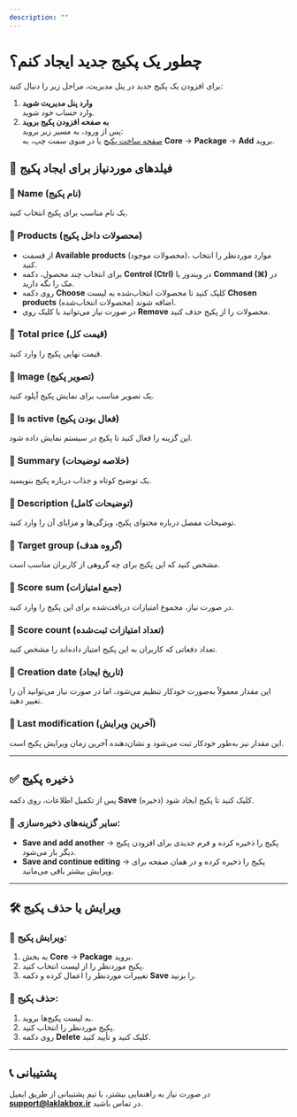 ```yaml
---
description: ""
---
```


# چطور یک پکیج جدید ایجاد کنم؟

برای افزودن یک پکیج جدید در پنل مدیریت، مراحل زیر را دنبال کنید:

1. **وارد پنل مدیریت شوید**  
   وارد حساب خود شوید.
2. **به صفحه افزودن پکیج بروید**  
   پس از ورود، به مسیر زیر بروید:  
   [صقحه ساخت پکیج](https://api.laklakbox.ir/admin/core/package/add/)
   یا در منوی سمت چپ، به **Core** → **Package** → **Add** بروید.

## 📝 فیلدهای موردنیاز برای ایجاد پکیج

### 🔹 **Name (نام پکیج)**

یک نام مناسب برای پکیج انتخاب کنید.

### 🔹 **Products (محصولات داخل پکیج)**

- از قسمت **Available products** (محصولات موجود)، موارد موردنظر را انتخاب کنید.
- برای انتخاب چند محصول، دکمه **Control (Ctrl)** در ویندوز یا **Command (⌘)** در مک را نگه دارید.
- روی دکمه **Choose** کلیک کنید تا محصولات انتخاب‌شده به لیست **Chosen products** (محصولات انتخاب‌شده) اضافه شوند.
- در صورت نیاز می‌توانید با کلیک روی **Remove** محصولات را از پکیج حذف کنید.

### 🔹 **Total price (قیمت کل)**

قیمت نهایی پکیج را وارد کنید.

### 🔹 **Image (تصویر پکیج)**

یک تصویر مناسب برای نمایش پکیج آپلود کنید.

### 🔹 **Is active (فعال بودن پکیج)**

این گزینه را فعال کنید تا پکیج در سیستم نمایش داده شود.

### 🔹 **Summary (خلاصه توضیحات)**

یک توضیح کوتاه و جذاب درباره پکیج بنویسید.

### 🔹 **Description (توضیحات کامل)**

توضیحات مفصل درباره محتوای پکیج، ویژگی‌ها و مزایای آن را وارد کنید.

### 🔹 **Target group (گروه هدف)**

مشخص کنید که این پکیج برای چه گروهی از کاربران مناسب است.

### 🔹 **Score sum (جمع امتیازات)**

در صورت نیاز، مجموع امتیازات دریافت‌شده برای این پکیج را وارد کنید.

### 🔹 **Score count (تعداد امتیازات ثبت‌شده)**

تعداد دفعاتی که کاربران به این پکیج امتیاز داده‌اند را مشخص کنید.

### 🔹 **Creation date (تاریخ ایجاد)**

این مقدار معمولاً به‌صورت خودکار تنظیم می‌شود، اما در صورت نیاز می‌توانید آن را تغییر دهید.

### 🔹 **Last modification (آخرین ویرایش)**

این مقدار نیز به‌طور خودکار ثبت می‌شود و نشان‌دهنده آخرین زمان ویرایش پکیج است.

---

## ✅ ذخیره پکیج

پس از تکمیل اطلاعات، روی دکمه **Save** (ذخیره) کلیک کنید تا پکیج ایجاد شود.

### **🔄 سایر گزینه‌های ذخیره‌سازی:**

- **Save and add another** → پکیج را ذخیره کرده و فرم جدیدی برای افزودن پکیج دیگر باز می‌شود.
- **Save and continue editing** → پکیج را ذخیره کرده و در همان صفحه برای ویرایش بیشتر باقی می‌مانید.

---

## 🛠 ویرایش یا حذف پکیج

### **🔹 ویرایش پکیج:**

1. به بخش **Core** → **Package** بروید.
2. پکیج موردنظر را از لیست انتخاب کنید.
3. تغییرات موردنظر را اعمال کرده و دکمه **Save** را بزنید.

### **🔹 حذف پکیج:**

1. به لیست پکیج‌ها بروید.
2. پکیج موردنظر را انتخاب کنید.
3. روی دکمه **Delete** کلیک کنید و تأیید کنید.

---

## 📞 پشتیبانی

در صورت نیاز به راهنمایی بیشتر، با تیم پشتیبانی از طریق ایمیل **support@laklakbox.ir** در تماس باشید.
